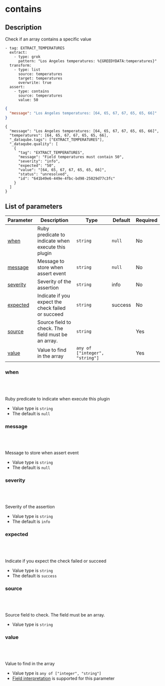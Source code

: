 # contains <Badge type='tip' text='community' vertical='top' />

## Description

Check if an array contains a specific value


  <CodeGroup>
  <CodeGroupItem title='CONFIG'>

```yaml{10-12}
- tag: EXTRACT_TEMPERATURES
  extract:
    - type: grok
      pattern: "Los Angeles temperatures: %{GREEDYDATA:temperatures}"
  transform:
    - type: list
      source: temperatures
      target: temperatures
      overwrite: true
  assert:
    - type: contains
      source: temperatures
      value: 50
```

  </CodeGroupItem>
  <CodeGroupItem title='EVENT'>

```json
{
  "message": "Los Angeles temperatures: [64, 65, 67, 67, 65, 65, 66]"
}
```

  </CodeGroupItem>
  <CodeGroupItem title='OUTPUT'>

```json{5-15}
{
  "message": "Los Angeles temperatures: [64, 65, 67, 67, 65, 65, 66]",
  "temperatures": [64, 65, 67, 67, 65, 65, 66],
  "_dataqube.tags": ["EXTRACT_TEMPERATURES"],
  "_dataqube.quality": [
    {
      "tag": "EXTRACT_TEMPERATURES",
      "message": "Field temperatures must contain 50",
      "severity": "info",
      "expected": "50",
      "value": "[64, 65, 67, 67, 65, 65, 66]",
      "status": "unresolved",
      "id": "641b49e6-449e-4fbc-bd98-25829d77c3fc"
    }
  ]
}
```

  </CodeGroupItem>
</CodeGroup>


## List of parameters

| Parameter | Description | Type | Default | Required |
|---|---|---|---|---|
| [when](#when) | Ruby predicate to indicate when execute this plugin | <code>string</code> | `null` | No |
| [message](#message) | Message to store when assert event | <code>string</code> | `null` | No |
| [severity](#severity) | Severity of the assertion | <code>string</code> | info | No |
| [expected](#expected) | Indicate if you expect the check failed or succeed | <code>string</code> | success | No |
| [source](#source) | Source field to check. The field must be an array. | <code>string</code> |  | Yes |
| [value](#value) | Value to find in the array | <code>any of ["integer", "string"]</code> |  | Yes |

### when

<br/>
<Badge type='warning' text='optional' vertical='bottom' />
<br/><br/>
Ruby predicate to indicate when execute this plugin

- Value type is <code>string</code>
- The default is `null`

### message

<br/>
<Badge type='warning' text='optional' vertical='bottom' />
<br/><br/>
Message to store when assert event

- Value type is <code>string</code>
- The default is `null`

### severity

<br/>
<Badge type='warning' text='optional' vertical='bottom' />
<br/><br/>
Severity of the assertion

- Value type is <code>string</code>
- The default is `info`

### expected

<br/>
<Badge type='warning' text='optional' vertical='bottom' />
<br/><br/>
Indicate if you expect the check failed or succeed

- Value type is <code>string</code>
- The default is `success`

### source

<br/>
<Badge type='tip' text='required' vertical='bottom' />
<br/><br/>
Source field to check. The field must be an array.

- Value type is <code>string</code>

### value

<br/>
<Badge type='tip' text='required' vertical='bottom' />
<br/><br/>
Value to find in the array

- Value type is <code>any of ["integer", "string"]</code>
- [Field interpretation](#) is supported for this parameter

